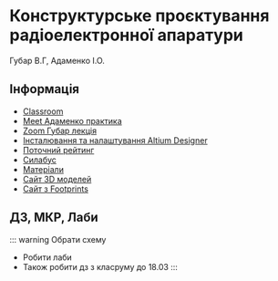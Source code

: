 # Конструктурське проєктування радіоелектронної апаратури
Губар В.Г, Адаменко І.О.

## Інформація
* [Classroom](https://classroom.google.com/c/NTg4MzM4ODM3OTM3)
* [Meet Адаменко практика](https://meet.google.com/fxq-eeqs-xob)
* [Zoom Губар лекція](https://us02web.zoom.us/j/5551893007?pwd=RkpjT2tndUpnU25ldXRTZUNjaHlUdz09)
* [Інсталювання та налаштування Altium Designer](https://classroom.google.com/c/NTg4MzM4ODM3OTM3/a/NTg4MzQwOTU2ODQ2/details)
* [Поточний рейтинг](https://1drv.ms/x/s!AnsBG48pXHjRg9ZFti_4LSfnKV4DFA)
* [Силабус](https://1drv.ms/b/s!AnsBG48pXHjRg9J6xLYm2EoNryFpdw?e=M6RTm0)
* [Матеріали](https://1drv.ms/u/s!AnsBG48pXHjRnjkTnYtSqo_QRSug?e=YLWZeW)
* [Сайт 3D моделей](https://www.3dcontentcentral.com/)
* [Сайт з Footprints](https://www.snapeda.com/)

## ДЗ, МКР, Лаби
::: warning Обрати схему
* Робити лаби
* Також робити дз з класруму до 18.03
:::